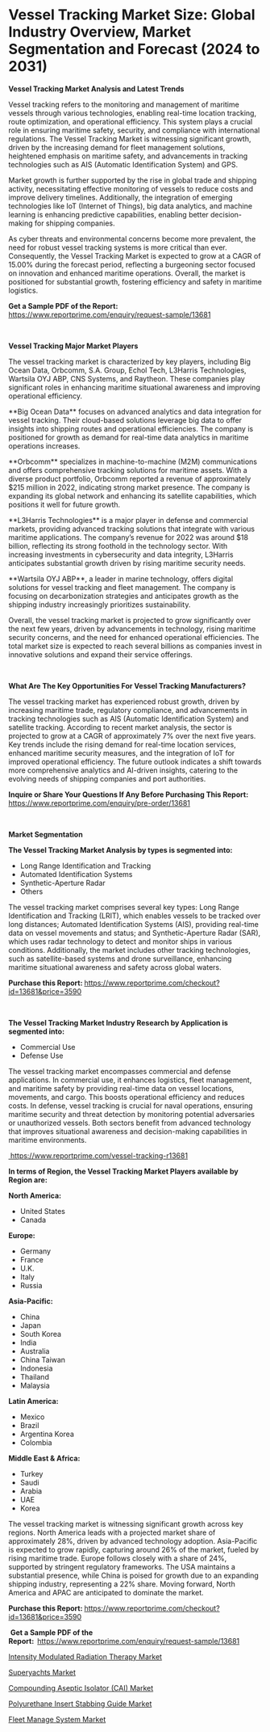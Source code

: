 <p><h1>Vessel Tracking Market Size: Global Industry Overview, Market Segmentation and Forecast (2024 to 2031)</h1></p><p><strong>Vessel Tracking Market Analysis and Latest Trends</strong></p>
<p><p>Vessel tracking refers to the monitoring and management of maritime vessels through various technologies, enabling real-time location tracking, route optimization, and operational efficiency. This system plays a crucial role in ensuring maritime safety, security, and compliance with international regulations. The Vessel Tracking Market is witnessing significant growth, driven by the increasing demand for fleet management solutions, heightened emphasis on maritime safety, and advancements in tracking technologies such as AIS (Automatic Identification System) and GPS.</p><p>Market growth is further supported by the rise in global trade and shipping activity, necessitating effective monitoring of vessels to reduce costs and improve delivery timelines. Additionally, the integration of emerging technologies like IoT (Internet of Things), big data analytics, and machine learning is enhancing predictive capabilities, enabling better decision-making for shipping companies.</p><p>As cyber threats and environmental concerns become more prevalent, the need for robust vessel tracking systems is more critical than ever. Consequently, the Vessel Tracking Market is expected to grow at a CAGR of 15.00% during the forecast period, reflecting a burgeoning sector focused on innovation and enhanced maritime operations. Overall, the market is positioned for substantial growth, fostering efficiency and safety in maritime logistics.</p></p>
<p><strong>Get a Sample PDF of the Report:&nbsp;</strong> <a href="https://www.reportprime.com/enquiry/request-sample/13681">https://www.reportprime.com/enquiry/request-sample/13681</a></p>
<p>&nbsp;</p>
<p><strong>Vessel Tracking Major Market Players</strong></p>
<p><p>The vessel tracking market is characterized by key players, including Big Ocean Data, Orbcomm, S.A. Group, Echol Tech, L3Harris Technologies, Wartsila OYJ ABP, CNS Systems, and Raytheon. These companies play significant roles in enhancing maritime situational awareness and improving operational efficiency.</p><p>**Big Ocean Data** focuses on advanced analytics and data integration for vessel tracking. Their cloud-based solutions leverage big data to offer insights into shipping routes and operational efficiencies. The company is positioned for growth as demand for real-time data analytics in maritime operations increases.</p><p>**Orbcomm** specializes in machine-to-machine (M2M) communications and offers comprehensive tracking solutions for maritime assets. With a diverse product portfolio, Orbcomm reported a revenue of approximately $215 million in 2022, indicating strong market presence. The company is expanding its global network and enhancing its satellite capabilities, which positions it well for future growth.</p><p>**L3Harris Technologies** is a major player in defense and commercial markets, providing advanced tracking solutions that integrate with various maritime applications. The company’s revenue for 2022 was around $18 billion, reflecting its strong foothold in the technology sector. With increasing investments in cybersecurity and data integrity, L3Harris anticipates substantial growth driven by rising maritime security needs.</p><p>**Wartsila OYJ ABP**, a leader in marine technology, offers digital solutions for vessel tracking and fleet management. The company is focusing on decarbonization strategies and anticipates growth as the shipping industry increasingly prioritizes sustainability.</p><p>Overall, the vessel tracking market is projected to grow significantly over the next few years, driven by advancements in technology, rising maritime security concerns, and the need for enhanced operational efficiencies. The total market size is expected to reach several billions as companies invest in innovative solutions and expand their service offerings.</p></p>
<p>&nbsp;</p>
<p><strong>What Are The Key Opportunities For Vessel Tracking Manufacturers?</strong></p>
<p><p>The vessel tracking market has experienced robust growth, driven by increasing maritime trade, regulatory compliance, and advancements in tracking technologies such as AIS (Automatic Identification System) and satellite tracking. According to recent market analysis, the sector is projected to grow at a CAGR of approximately 7% over the next five years. Key trends include the rising demand for real-time location services, enhanced maritime security measures, and the integration of IoT for improved operational efficiency. The future outlook indicates a shift towards more comprehensive analytics and AI-driven insights, catering to the evolving needs of shipping companies and port authorities.</p></p>
<p><strong>Inquire or Share Your Questions If Any Before Purchasing This Report:</strong> <a href="https://www.reportprime.com/enquiry/pre-order/13681">https://www.reportprime.com/enquiry/pre-order/13681</a></p>
<p>&nbsp;</p>
<p><strong>Market Segmentation</strong></p>
<p><strong>The Vessel Tracking Market Analysis by types is segmented into:</strong></p>
<p><ul><li>Long Range Identification and Tracking</li><li>Automated Identification Systems</li><li>Synthetic-Aperture Radar</li><li>Others</li></ul></p>
<p><p>The vessel tracking market comprises several key types: Long Range Identification and Tracking (LRIT), which enables vessels to be tracked over long distances; Automated Identification Systems (AIS), providing real-time data on vessel movements and status; and Synthetic-Aperture Radar (SAR), which uses radar technology to detect and monitor ships in various conditions. Additionally, the market includes other tracking technologies, such as satellite-based systems and drone surveillance, enhancing maritime situational awareness and safety across global waters.</p></p>
<p><strong>Purchase this Report:&nbsp;</strong><a href="https://www.reportprime.com/checkout?id=13681&price=3590">https://www.reportprime.com/checkout?id=13681&price=3590</a></p>
<p>&nbsp;</p>
<p><strong>The Vessel Tracking Market Industry Research by Application is segmented into:</strong></p>
<p><ul><li>Commercial Use</li><li>Defense Use</li></ul></p>
<p><p>The vessel tracking market encompasses commercial and defense applications. In commercial use, it enhances logistics, fleet management, and maritime safety by providing real-time data on vessel locations, movements, and cargo. This boosts operational efficiency and reduces costs. In defense, vessel tracking is crucial for naval operations, ensuring maritime security and threat detection by monitoring potential adversaries or unauthorized vessels. Both sectors benefit from advanced technology that improves situational awareness and decision-making capabilities in maritime environments.</p></p>
<p><a href="https://www.reportprime.com/vessel-tracking-r13681">&nbsp;https://www.reportprime.com/vessel-tracking-r13681</a></p>
<p><strong>In terms of Region, the Vessel Tracking Market Players available by Region are:</strong></p>
<p>
    <p> <strong> North America: </strong>
        <ul>
            <li>United States</li>
            <li>Canada</li>
        </ul>
        </p> 
    <p> <strong> Europe: </strong>
        <ul>
            <li>Germany</li>
            <li>France</li>
            <li>U.K.</li>
            <li>Italy</li>
            <li>Russia</li>
        </ul>
        </p> 
    <p> <strong> Asia-Pacific: </strong>
        <ul>
            <li>China</li>
            <li>Japan</li>
            <li>South Korea</li>
            <li>India</li>
            <li>Australia</li>
            <li>China Taiwan</li>
            <li>Indonesia</li>
            <li>Thailand</li>
            <li>Malaysia</li>
        </ul>
        </p> 
    <p> <strong> Latin America: </strong>
        <ul>
            <li>Mexico</li>
            <li>Brazil</li>
            <li>Argentina Korea</li>
            <li>Colombia</li>
        </ul>
        </p> 
    <p> <strong> Middle East & Africa: </strong>
        <ul>
            <li>Turkey</li>
            <li>Saudi</li>
            <li>Arabia</li>
            <li>UAE</li>
            <li>Korea</li>
        </ul>
    </p>
    </p>
<p><p>The vessel tracking market is witnessing significant growth across key regions. North America leads with a projected market share of approximately 28%, driven by advanced technology adoption. Asia-Pacific is expected to grow rapidly, capturing around 26% of the market, fueled by rising maritime trade. Europe follows closely with a share of 24%, supported by stringent regulatory frameworks. The USA maintains a substantial presence, while China is poised for growth due to an expanding shipping industry, representing a 22% share. Moving forward, North America and APAC are anticipated to dominate the market.</p></p>
<p><strong>Purchase this Report: </strong><a href="https://www.reportprime.com/checkout?id=13681&price=3590">https://www.reportprime.com/checkout?id=13681&price=3590</a></p>
<p>&nbsp;<strong>Get a Sample PDF of the Report:&nbsp;&nbsp;</strong><a href="https://www.reportprime.com/enquiry/request-sample/13681">https://www.reportprime.com/enquiry/request-sample/13681</a></p>
<p><strong></strong></p>
<p><p><a href="https://github.com/santosh758595/Market-Research-Report-List-6/blob/main/intensity-modulated-radiation-therapy-market.md">Intensity Modulated Radiation Therapy Market</a></p><p><a href="https://www.linkedin.com/pulse/insights-superyachts-market-players-size-geographical-regions-hymtc?trackingId=4QadoAW1SB6BSQwhCOGH7g%3D%3D">Superyachts Market</a></p><p><a href="https://issuu.com/reportprime-2/docs/compounding-aseptic-isolator-cai-ma_13818da7a11da2">Compounding Aseptic Isolator (CAI) Market</a></p><p><a href="https://issuu.com/reportprime-2/docs/polyurethane-insert-stabbing-guide-_b44bf267e4a5b9">Polyurethane Insert Stabbing Guide Market</a></p><p><a href="https://medium.com/@amanda.hamilton54645/the-fleet-manage-system-market-report-analyzes-important-operational-and-performance-data-so-one-1c595e5a1ba1">Fleet Manage System Market</a></p></p>